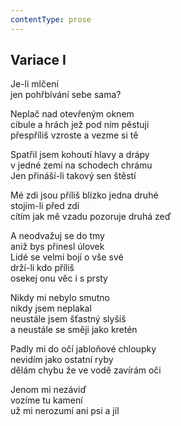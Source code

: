 ```yaml
---
contentType: prose
---
```


## Variace I

Je-li mlčení  
jen pohřbívání sebe sama?

Neplač nad otevřeným oknem  
cibule a hrách jež pod ním pěstuji  
přespříliš vzroste a vezme si tě

Spatřil jsem kohoutí hlavy a drápy  
v jedné zemi na schodech chrámu  
Jen přináší-li takový sen štěstí

Mé zdi jsou příliš blízko jedna druhé  
stojím-li před zdí  
cítím jak mě vzadu pozoruje druhá zeď

A neodvažuj se do tmy  
aniž bys přinesl úlovek  
Lidé se velmi bojí o vše své  
drží-li kdo příliš  
osekej onu věc i s prsty

Nikdy mi nebylo smutno  
nikdy jsem neplakal  
neustále jsem šťastný slyšíš  
a neustále se směji jako kretén

Padly mi do očí jabloňové chloupky  
nevidím jako ostatní ryby  
dělám chybu že ve vodě zavírám oči

Jenom mi nezáviď  
vozíme tu kamení  
už mi nerozumí ani psi a jíl
